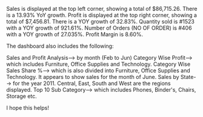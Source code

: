   Sales is displayed at the top left corner, showing a total of $86,715.26. There is a 13.93% YoY growth.
  Profit is displayed at the top right corner, showing a total of $7,456.81. There is a YOY growth of 32.83%.
  Quantity sold is #1523 with a YOY growth of 921.61%.
  Number of Orders (NO OF ORDER) is #406 with a YOY growth of 27.035%.
  Profit Margin is 8.60%.

The dashboard also  includes the following:
  
  Sales and Profit Analysis--> by month (Feb to Jun)
  Category Wise Profit--> which includes Furniture, Office Supplies and Technology. 
  Category Wise Sales Share %-->  which is also divided into Furniture, Office Supplies and Technology. It appears to show sales for the month of June. 
  Sales by State--> for the year 2011. Central, East, South and West are the regions displayed. 
  Top 10 Sub Category--> which includes Phones, Binder's, Chairs,  Storage etc. 

I hope this helps!
